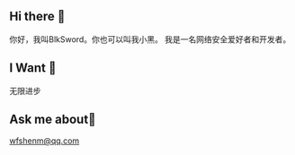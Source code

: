 ## Hi there 👋
你好，我叫BlkSword。你也可以叫我小黑。
我是一名网络安全爱好者和开发者。

## I Want 🤔 
无限进步

## Ask me about💬
wfshenm@qq.com

<!--
**BlkSword/BlkSword** is a ✨ _special_ ✨ repository because its `README.md` (this file) appears on your GitHub profile.

Here are some ideas to get you started:

- 🔭 I’m currently working on ...
- 🌱 I’m currently learning ...
- 👯 I’m looking to collaborate on ...
- 🤔 I’m looking for help with ...
- 💬 Ask me about ...
- 📫 How to reach me: ...
- 😄 Pronouns: ...
- ⚡ Fun fact: ...
-->
